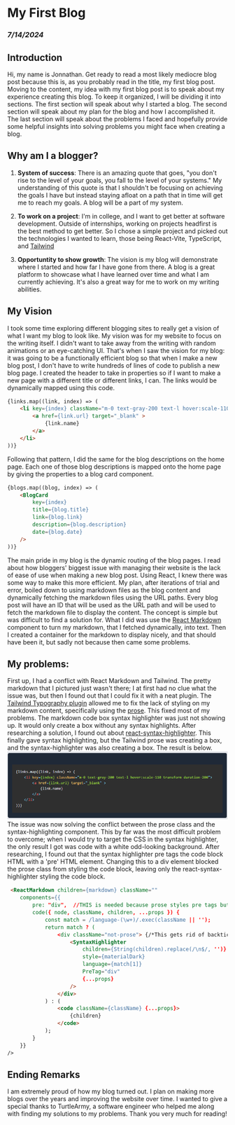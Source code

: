 


# My First Blog 
### *7/14/2024*
## Introduction

Hi, my name is Jonnathan. Get ready to read a most likely mediocre blog post because this is, as you probably read in the title, my first blog post. Moving to the content, my idea with my first blog post is to speak about my experience creating this blog. To keep it organized, I will be dividing it into sections. The first section will speak about why I started a blog. The second section will speak about my plan for the blog and how I accomplished it. The last section will speak about the problems I faced and hopefully provide some helpful insights into solving problems you might face when creating a blog.

## Why am I a blogger?
1. **System of success**: There is an amazing quote that goes, "you don't rise to the level of your goals, you fall to the level of your systems." My understanding of this quote is that I shouldn't be focusing on achieving the goals I have but instead staying afloat on a path that in time will get me to reach my goals. A blog will be a part of my system.

2. **To work on a project**: I'm in college, and I want to get better at software development. Outside of internships, working on projects headfirst is the best method to get better. So I chose a simple project and picked out the technologies I wanted to learn, those being React-Vite, TypeScript, and [Tailwind](https://tailwindcss.com/docs/installation)

3. **Opportuntity to show growth**: The vision is my blog will demonstrate where I started and how far I have gone from there. A blog is a great platform to showcase what I have learned over time and what I am currently achieving. It's also a great way for me to work on my writing abilities.

## My Vision
I took some time exploring different blogging sites to really get a vision of what I want my blog to look like. My vision was for my website to focus on the writing itself. I didn't want to take away from the writing with random animations or an eye-catching UI. That's when I saw the vision for my blog: it was going to be a functionally efficient blog so that when I make a new blog post, I don't have to write hundreds of lines of code to publish a new blog page. I created the header to take in properties so if I want to make a new page with a different title or different links, I can. The links would be dynamically mapped using this code.
```html
{links.map((link, index) => (
    <li key={index} className="m-0 text-gray-200 text-l hover:scale-110 transform duration-200">
        <a href={link.url} target="_blank" >
            {link.name}
        </a>
    </li>
))}
```
Following that pattern, I did the same for the blog descriptions on the home page. Each one of those blog descriptions is mapped onto the home page by giving the properties to a blog card component.
```html
{blogs.map((blog, index) => (
    <BlogCard
        key={index}
        title={blog.title}
        link={blog.link}
        description={blog.description}
        date={blog.date}
    />
))}
```
The main pride in my blog is the dynamic routing of the blog pages. I read about how bloggers' biggest issue with managing their website is the lack of ease of use when making a new blog post. Using React, I knew there was some way to make this more efficient. My plan, after iterations of trial and error, boiled down to using markdown files as the blog content and dynamically fetching the markdown files using the URL paths. Every blog post will have an ID that will be used as the URL path and will be used to fetch the markdown file to display the content. The concept is simple but was difficult to find a solution for. What I did was use the [React Markdown](https://github.com/remarkjs/react-markdown) component to turn my markdown, that I fetched dynamically, into text. Then I created a container for the markdown to display nicely, and that should have been it, but sadly not because then came some problems.

## My problems:

First up, I had a conflict with React Markdown and Tailwind. The pretty markdown that I pictured just wasn't there; I at first had no clue what the issue was, but then I found out that I could fix it with a neat plugin. The [Tailwind Typography plugin](https://github.com/tailwindlabs/tailwindcss-typography) allowed me to fix the lack of styling on my markdown content, specifically using the [prose](https://docs.storefrontui.io/v2/customization/prose).
This fixed most of my problems. The markdown code box syntax highlighter was just not showing up. It would only create a box without any syntax highlights. After researching a solution, I found out about [react-syntax-highlighter](https://github.com/react-syntax-highlighter/react-syntax-highlighter). This finally gave syntax highlighting, but the Tailwind prose was creating a box, and the syntax-highlighter was also creating a box. The result is below.
![code error](../photos/double_box.PNG)
The issue was now solving the conflict between the prose class and the syntax-highlighting component. This by far was the most difficult problem to overcome; when I would try to target the CSS in the syntax highlighter, the only result I got was code with a white odd-looking background. After researching, I found out that the syntax highlighter pre tags the code block HTML with a 'pre' HTML element. Changing this to a div element blocked the prose class from styling the code block, leaving only the react-syntax-highlighter styling the code block.
```html
 <ReactMarkdown children={markdown} className=""
    components={{
        pre: "div",  //THIS is needed because prose styles pre tags but not divs
        code({ node, className, children, ...props }) {
            const match = /language-(\w+)/.exec(className || '');
            return match ? (
                <div className="not-prose"> {/*This gets rid of backtick ?? still unknown why*/}
                    <SyntaxHighlighter
                        children={String(children).replace(/\n$/, '')}
                        style={materialDark}
                        language={match[1]}
                        PreTag="div"
                        {...props}
                    />
                </div>
            ) : (
                <code className={className} {...props}>
                    {children}
                </code>
            );
        }
    }}
/>
```

## Ending Remarks
I am extremely proud of how my blog turned out. I plan on making more blogs over the years and improving the website over time. I wanted to give a special thanks to TurtleArmy, a software engineer who helped me along with finding my solutions to my problems. Thank you very much for reading!